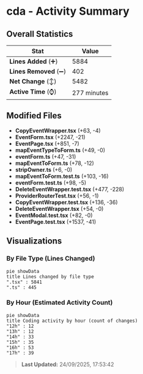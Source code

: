 # cda - Activity Summary 

## Overall Statistics

| Stat                   | Value                                                             |
| ---------------------- | ----------------------------------------------------------------- |
| **Lines Added** (➕)   | 5884                                          |
| **Lines Removed** (➖) | 402                                        |
| **Net Change** (↕)    | 5482                |
| **Active Time** (⌚)   | 277 minutes |


## Modified Files
- **CopyEventWrapper.tsx** (+63, -4)
- **EventForm.tsx** (+2247, -21)
- **EventPage.tsx** (+851, -7)
- **mapEventTypeToForm.ts** (+49, -0)
- **eventForm.ts** (+47, -31)
- **mapEventToForm.ts** (+78, -12)
- **stripOwner.ts** (+6, -0)
- **mapEventToForm.test.ts** (+103, -16)
- **eventForm.test.ts** (+98, -5)
- **DeleteEventWrapper.test.tsx** (+477, -228)
- **ProviderRouterTest.tsx** (+56, -1)
- **CopyEventWrapper.test.tsx** (+136, -36)
- **DeleteEventWrapper.tsx** (+54, -0)
- **EventModal.test.tsx** (+82, -0)
- **EventPage.test.tsx** (+1537, -41)

## Visualizations

### By File Type (Lines Changed)

```mermaid
pie showData
title Lines changed by file type
".tsx" : 5841
".ts" : 445
```

### By Hour (Estimated Activity Count)

```mermaid
pie showData
title Coding activity by hour (count of changes)
"12h" : 12
"13h" : 12
"14h" : 33
"15h" : 35
"16h" : 53
"17h" : 39
```


> **Last Updated:** 24/09/2025, 17:53:42